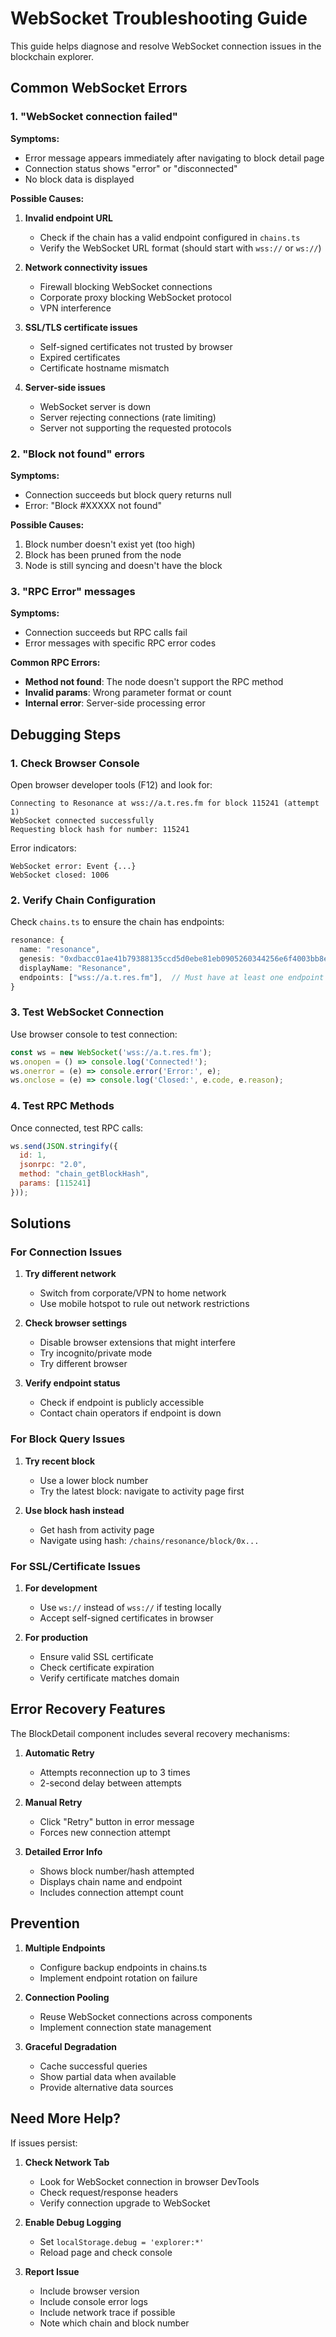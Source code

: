 # WebSocket Troubleshooting Guide

This guide helps diagnose and resolve WebSocket connection issues in the blockchain explorer.

## Common WebSocket Errors

### 1. "WebSocket connection failed"

**Symptoms:**
- Error message appears immediately after navigating to block detail page
- Connection status shows "error" or "disconnected"
- No block data is displayed

**Possible Causes:**
1. **Invalid endpoint URL**
   - Check if the chain has a valid endpoint configured in `chains.ts`
   - Verify the WebSocket URL format (should start with `wss://` or `ws://`)

2. **Network connectivity issues**
   - Firewall blocking WebSocket connections
   - Corporate proxy blocking WebSocket protocol
   - VPN interference

3. **SSL/TLS certificate issues**
   - Self-signed certificates not trusted by browser
   - Expired certificates
   - Certificate hostname mismatch

4. **Server-side issues**
   - WebSocket server is down
   - Server rejecting connections (rate limiting)
   - Server not supporting the requested protocols

### 2. "Block not found" errors

**Symptoms:**
- Connection succeeds but block query returns null
- Error: "Block #XXXXX not found"

**Possible Causes:**
1. Block number doesn't exist yet (too high)
2. Block has been pruned from the node
3. Node is still syncing and doesn't have the block

### 3. "RPC Error" messages

**Symptoms:**
- Connection succeeds but RPC calls fail
- Error messages with specific RPC error codes

**Common RPC Errors:**
- **Method not found**: The node doesn't support the RPC method
- **Invalid params**: Wrong parameter format or count
- **Internal error**: Server-side processing error

## Debugging Steps

### 1. Check Browser Console

Open browser developer tools (F12) and look for:
```
Connecting to Resonance at wss://a.t.res.fm for block 115241 (attempt 1)
WebSocket connected successfully
Requesting block hash for number: 115241
```

Error indicators:
```
WebSocket error: Event {...}
WebSocket closed: 1006
```

### 2. Verify Chain Configuration

Check `chains.ts` to ensure the chain has endpoints:
```typescript
resonance: {
  name: "resonance",
  genesis: "0xdbacc01ae41b79388135ccd5d0ebe81eb0905260344256e6f4003bb8e75a91b5",
  displayName: "Resonance",
  endpoints: ["wss://a.t.res.fm"],  // Must have at least one endpoint
}
```

### 3. Test WebSocket Connection

Use browser console to test connection:
```javascript
const ws = new WebSocket('wss://a.t.res.fm');
ws.onopen = () => console.log('Connected!');
ws.onerror = (e) => console.error('Error:', e);
ws.onclose = (e) => console.log('Closed:', e.code, e.reason);
```

### 4. Test RPC Methods

Once connected, test RPC calls:
```javascript
ws.send(JSON.stringify({
  id: 1,
  jsonrpc: "2.0",
  method: "chain_getBlockHash",
  params: [115241]
}));
```

## Solutions

### For Connection Issues

1. **Try different network**
   - Switch from corporate/VPN to home network
   - Use mobile hotspot to rule out network restrictions

2. **Check browser settings**
   - Disable browser extensions that might interfere
   - Try incognito/private mode
   - Try different browser

3. **Verify endpoint status**
   - Check if endpoint is publicly accessible
   - Contact chain operators if endpoint is down

### For Block Query Issues

1. **Try recent block**
   - Use a lower block number
   - Try the latest block: navigate to activity page first

2. **Use block hash instead**
   - Get hash from activity page
   - Navigate using hash: `/chains/resonance/block/0x...`

### For SSL/Certificate Issues

1. **For development**
   - Use `ws://` instead of `wss://` if testing locally
   - Accept self-signed certificates in browser

2. **For production**
   - Ensure valid SSL certificate
   - Check certificate expiration
   - Verify certificate matches domain

## Error Recovery Features

The BlockDetail component includes several recovery mechanisms:

1. **Automatic Retry**
   - Attempts reconnection up to 3 times
   - 2-second delay between attempts

2. **Manual Retry**
   - Click "Retry" button in error message
   - Forces new connection attempt

3. **Detailed Error Info**
   - Shows block number/hash attempted
   - Displays chain name and endpoint
   - Includes connection attempt count

## Prevention

1. **Multiple Endpoints**
   - Configure backup endpoints in chains.ts
   - Implement endpoint rotation on failure

2. **Connection Pooling**
   - Reuse WebSocket connections across components
   - Implement connection state management

3. **Graceful Degradation**
   - Cache successful queries
   - Show partial data when available
   - Provide alternative data sources

## Need More Help?

If issues persist:

1. **Check Network Tab**
   - Look for WebSocket connection in browser DevTools
   - Check request/response headers
   - Verify connection upgrade to WebSocket

2. **Enable Debug Logging**
   - Set `localStorage.debug = 'explorer:*'`
   - Reload page and check console

3. **Report Issue**
   - Include browser version
   - Include console error logs
   - Include network trace if possible
   - Note which chain and block number